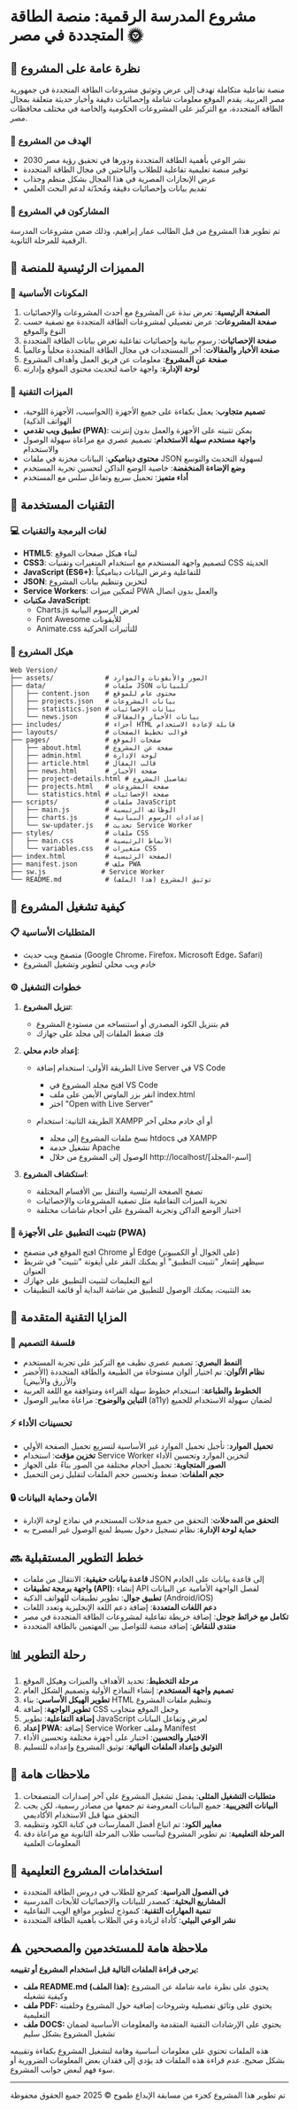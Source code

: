 # مشروع المدرسة الرقمية: منصة الطاقة المتجددة في مصر 🌞

## 📑 نظرة عامة على المشروع
منصة تفاعلية متكاملة تهدف إلى عرض وتوثيق مشروعات الطاقة المتجددة في جمهورية مصر العربية. يقدم الموقع معلومات شاملة وإحصائيات دقيقة وأخبار حديثة متعلقة بمجال الطاقة المتجددة، مع التركيز على المشروعات الحكومية والخاصة في مختلف محافظات مصر.

### 🎯 الهدف من المشروع
- نشر الوعي بأهمية الطاقة المتجددة ودورها في تحقيق رؤية مصر 2030
- توفير منصة تعليمية تفاعلية للطلاب والباحثين في مجال الطاقة المتجددة
- عرض الإنجازات المصرية في هذا المجال بشكل منظم وجذاب
- تقديم بيانات وإحصائيات دقيقة ومُحدّثة لدعم البحث العلمي

### 👥 المشاركون في المشروع
تم تطوير هذا المشروع من قبل الطالب عمار إبراهيم، وذلك ضمن مشروعات المدرسة الرقمية للمرحلة الثانوية.

## 🌟 المميزات الرئيسية للمنصة

### 🧩 المكونات الأساسية
1. **الصفحة الرئيسية**: تعرض نبذة عن المشروع مع أحدث المشروعات والإحصائيات
2. **صفحة المشروعات**: عرض تفصيلي لمشروعات الطاقة المتجددة مع تصفية حسب النوع والموقع
3. **صفحة الإحصائيات**: رسوم بيانية وإحصائيات تفاعلية تعرض بيانات الطاقة المتجددة
4. **صفحة الأخبار والمقالات**: آخر المستجدات في مجال الطاقة المتجددة محلياً وعالمياً
5. **صفحة عن المشروع**: معلومات عن فريق العمل وأهداف المشروع
6. **لوحة الإدارة**: واجهة خاصة لتحديث محتوى الموقع وإدارته

### 💫 الميزات التقنية
- **تصميم متجاوب**: يعمل بكفاءة على جميع الأجهزة (الحواسيب، الأجهزة اللوحية، الهواتف الذكية)
- **تطبيق ويب تقدمي (PWA)**: يمكن تثبيته على الأجهزة والعمل بدون إنترنت
- **واجهة مستخدم سهلة الاستخدام**: تصميم عصري مع مراعاة سهولة الوصول والاستخدام
- **محتوى ديناميكي**: البيانات مخزنة في ملفات JSON لسهولة التحديث والتوسع
- **وضع الإضاءة المنخفضة**: خاصية الوضع الداكن لتحسين تجربة المستخدم
- **أداء متميز**: تحميل سريع وتفاعل سلس مع المستخدم

## 🔧 التقنيات المستخدمة

### 💻 لغات البرمجة والتقنيات
- **HTML5**: لبناء هيكل صفحات الموقع
- **CSS3**: لتصميم واجهة المستخدم مع استخدام المتغيرات وتقنيات CSS الحديثة
- **JavaScript (ES6+)**: للتفاعلية وعرض البيانات ديناميكياً
- **JSON**: لتخزين وتنظيم بيانات المشروع
- **Service Workers**: لتمكين ميزات PWA والعمل بدون اتصال
- **مكتبات JavaScript**:
  - Charts.js لعرض الرسوم البيانية
  - Font Awesome للأيقونات
  - Animate.css للتأثيرات الحركية

### 📂 هيكل المشروع
```
Web Version/
├── assets/             # الصور والأيقونات والموارد
├── data/               # ملفات JSON للبيانات
│   ├── content.json    # محتوى عام للموقع
│   ├── projects.json   # بيانات المشروعات
│   ├── statistics.json # بيانات الإحصائيات
│   └── news.json       # بيانات الأخبار والمقالات
├── includes/           # أجزاء HTML قابلة لإعادة الاستخدام
├── layouts/            # قوالب تخطيط الصفحات
├── pages/              # صفحات الموقع
│   ├── about.html      # صفحة عن المشروع
│   ├── admin.html      # لوحة الإدارة
│   ├── article.html    # قالب المقال
│   ├── news.html       # صفحة الأخبار
│   ├── project-details.html # تفاصيل المشروع
│   ├── projects.html   # صفحة المشروعات
│   └── statistics.html # صفحة الإحصائيات
├── scripts/            # ملفات JavaScript
│   ├── main.js         # الوظائف الرئيسية
│   ├── charts.js       # إعدادات الرسوم البيانية
│   └── sw-updater.js   # تحديث Service Worker
├── styles/             # ملفات CSS
│   ├── main.css        # الأنماط الرئيسية
│   └── variables.css   # متغيرات CSS
├── index.html          # الصفحة الرئيسية
├── manifest.json       # ملف PWA
├── sw.js              # Service Worker
└── README.md           # توثيق المشروع (هذا الملف)
```

## 🚀 كيفية تشغيل المشروع

### 📋 المتطلبات الأساسية
- متصفح ويب حديث (Google Chrome، Firefox، Microsoft Edge، Safari)
- خادم ويب محلي لتطوير وتشغيل المشروع

### ⚙️ خطوات التشغيل
1. **تنزيل المشروع**:
   - قم بتنزيل الكود المصدري أو استنساخه من مستودع المشروع
   - فك ضغط الملفات إلى مجلد على جهازك

2. **إعداد خادم محلي**:
   - الطريقة الأولى: استخدام إضافة Live Server في VS Code
     - افتح مجلد المشروع في VS Code
     - انقر بزر الماوس الأيمن على ملف index.html
     - اختر "Open with Live Server"
     
   - الطريقة الثانية: استخدام XAMPP أو أي خادم محلي آخر
     - نسخ ملفات المشروع إلى مجلد htdocs في XAMPP
     - تشغيل خدمة Apache
     - الوصول إلى المشروع من خلال http://localhost/[اسم-المجلد]

3. **استكشاف المشروع**:
   - تصفح الصفحة الرئيسية والتنقل بين الأقسام المختلفة
   - تجربة الميزات التفاعلية مثل تصفية المشروعات والإحصائيات
   - اختبار الوضع الداكن وتجربة المشروع على أحجام شاشات مختلفة

### 💾 تثبيت التطبيق على الأجهزة (PWA)
- افتح الموقع في متصفح Chrome أو Edge (على الجوال أو الكمبيوتر)
- سيظهر إشعار "تثبيت التطبيق" أو يمكنك النقر على أيقونة "تثبيت" في شريط العنوان
- اتبع التعليمات لتثبيت التطبيق على جهازك
- بعد التثبيت، يمكنك الوصول للتطبيق من شاشة البداية أو قائمة التطبيقات

## 📝 المزايا التقنية المتقدمة

### 🎨 فلسفة التصميم
- **النمط البصري**: تصميم عصري نظيف مع التركيز على تجربة المستخدم
- **نظام الألوان**: تم اختيار ألوان مستوحاة من الطبيعة والطاقة المتجددة (الأخضر والأزرق والأبيض)
- **الخطوط والطباعة**: استخدام خطوط سهلة القراءة ومتوافقة مع اللغة العربية
- **التباين والوضوح**: مراعاة معايير الوصول (a11y) لضمان سهولة الاستخدام للجميع

### ⚡ تحسينات الأداء
- **تحميل الموارد**: تأجيل تحميل الموارد غير الأساسية لتسريع تحميل الصفحة الأولي
- **تخزين مؤقت**: استخدام Service Worker لتخزين الموارد وتحسين الأداء
- **الصور المتجاوبة**: تحميل أحجام مختلفة من الصور بناءً على الجهاز
- **حجم الملفات**: ضغط وتحسين حجم الملفات لتقليل زمن التحميل

### 🔒 الأمان وحماية البيانات
- **التحقق من المدخلات**: التحقق من جميع مدخلات المستخدم في نماذج لوحة الإدارة
- **حماية لوحة الإدارة**: نظام تسجيل دخول بسيط لمنع الوصول غير المصرح به

## 🔜 خطط التطوير المستقبلية
- **قاعدة بيانات حقيقية**: الانتقال من ملفات JSON إلى قاعدة بيانات على الخادم
- **واجهة برمجة تطبيقات (API)**: إنشاء API لفصل الواجهة الأمامية عن البيانات
- **تطبيق جوال**: تطوير تطبيقات للهواتف الذكية (Android/iOS)
- **دعم اللغات المتعددة**: إضافة دعم اللغة الإنجليزية وتعدد اللغات
- **تكامل مع خرائط جوجل**: إضافة خريطة تفاعلية لمشروعات الطاقة المتجددة في مصر
- **منتدى للنقاش**: إضافة منصة للتواصل بين المهتمين بالطاقة المتجددة

## 📊 رحلة التطوير
1. **مرحلة التخطيط**: تحديد الأهداف والميزات وهيكل الموقع
2. **تصميم واجهة المستخدم**: إنشاء النماذج الأولية وتصميم الشكل العام
3. **تطوير الهيكل الأساسي**: بناء HTML وتنظيم ملفات المشروع
4. **تطوير الواجهة**: إضافة CSS وجعل الموقع متجاوب
5. **إضافة التفاعلية**: تطوير JavaScript لعرض وتفاعل البيانات
6. **إعداد PWA**: إضافة Service Worker وملف Manifest
7. **الاختبار والتحسين**: اختبار على أجهزة مختلفة وتحسين الأداء
8. **التوثيق وإعداد الملفات النهائية**: توثيق المشروع وإعداده للتسليم

## 📌 ملاحظات هامة
1. **متطلبات التشغيل المثلى**: يفضل تشغيل المشروع على آخر إصدارات المتصفحات
2. **البيانات التجريبية**: جميع البيانات المعروضة تم جمعها من مصادر رسمية، لكن يجب التحقق منها قبل الاستخدام الأكاديمي
3. **معايير الكود**: تم اتباع أفضل الممارسات في كتابة الكود وتنظيمه
4. **المرحلة التعليمية**: تم تطوير المشروع ليناسب طلاب المرحلة الثانوية مع مراعاة دقة المعلومات العلمية

## 🧪 استخدامات المشروع التعليمية
- **في الفصول الدراسية**: كمرجع للطلاب في دروس الطاقة المتجددة
- **المشاريع البحثية**: كمصدر للبيانات والإحصائيات للأبحاث المدرسية
- **تنمية المهارات التقنية**: كنموذج لتطوير مواقع الويب التفاعلية
- **نشر الوعي البيئي**: كأداة لزيادة وعي الطلاب بأهمية الطاقة المتجددة

## ⚠️ ملاحظة هامة للمستخدمين والمصححين
**يرجى قراءة الملفات التالية قبل استخدام المشروع أو تقييمه:**
- **ملف README.md (هذا الملف):** يحتوي على نظرة عامة شاملة عن المشروع وكيفية تشغيله
- **ملف PDF:** يحتوي على وثائق تفصيلية وشروحات إضافية حول المشروع وخلفيته التعليمية
- **ملف DOCS:** يحتوي على الإرشادات التقنية المتقدمة والمعلومات الأساسية لضمان تشغيل المشروع بشكل سليم

هذه الملفات تحتوي على معلومات أساسية وهامة لتشغيل المشروع بكفاءة وتقييمه بشكل صحيح. عدم قراءة هذه الملفات قد يؤدي إلى فقدان بعض المعلومات الضرورية أو سوء فهم لبعض جوانب المشروع.

---

تم تطوير هذا المشروع كجزء من مسابقة الإبداع طموح
© 2025 جميع الحقوق محفوظة